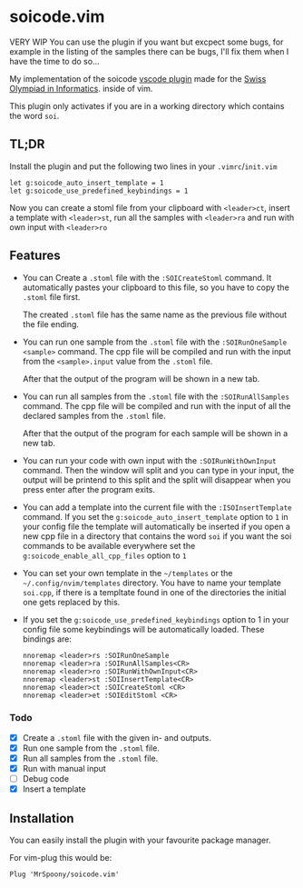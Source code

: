 # soicode.vim

VERY WIP
You can use the plugin if you want but excpect some bugs,
for example in the listing of the samples there can be bugs,
I'll fix them when I have the time to do so...

My implementation of the soicode
[vscode plugin](https://marketplace.visualstudio.com/items?itemName=swissolyinfo.soicode)
made for the [Swiss Olympiad in Informatics](https://soi.ch).
inside of vim.

This plugin only activates if you are in a working directory which contains
the word `soi`.

## TL;DR

Install the plugin and put the following two lines in your `.vimrc`/`init.vim`

```vim
let g:soicode_auto_insert_template = 1
let g:soicode_use_predefined_keybindings = 1
```

Now you can create a stoml file from your clipboard with `<leader>ct`,
insert a template with `<leader>st`,
run all the samples with `<leader>ra` and
run with own input with `<leader>ro`

## Features

- You can Create  a `.stoml` file with the `:SOICreateStoml` command.
  It automatically pastes your clipboard to this file,
  so you have to copy the `.stoml` file first.

  The created `.stoml` file has the same name
as the previous file without the file ending.

- You can run one sample from the `.stoml` file
  with the `:SOIRunOneSample <sample>` command.
  The cpp file will be compiled and run with the input
  from the `<sample>.input` value from the `.stoml` file.

  After that the output of the program will be shown in a new tab.

- You can run all samples from the `.stoml` file
  with the `:SOIRunAllSamples` command.
  The cpp file will be compiled and run with the input
  of all the declared samples from the `.stoml` file.

  After that the output of the program for each sample will be shown in a new tab.

- You can run your code with own input with the `:SOIRunWithOwnInput` command.
  Then the window will split and you can type in your input,
  the output will be printend to this split and the split will disappear
  when you press enter after the program exits.

- You can add a template into the current file with the `:ISOInsertTemplate` command.
  If you set the `g:soicode_auto_insert_template` option to `1` in your config file
  the template will automatically be inserted if you open a new cpp file in a directory
  that contains the word `soi` if you want the soi commands to be available everywhere
  set the `g:soicode_enable_all_cpp_files` option to `1`
  
- You can set your own template in the 
  `~/templates` or the `~/.config/nvim/templates` directory.
  You have to name your template `soi.cpp`,
  if there is a templtate found in one of the directories
  the initial one gets replaced by this.

- If you set the `g:soicode_use_predefined_keybindings` option
  to 1 in your config file some keybindings will be automatically loaded.
  These bindings are:

  ```vim
  nnoremap <leader>rs :SOIRunOneSample
  nnoremap <leader>ra :SOIRunAllSamples<CR>
  nnoremap <leader>ro :SOIRunWithOwnInput<CR>
  nnoremap <leader>st :SOIInsertTemplate<CR>
  nnoremap <leader>ct :SOICreateStoml <CR>
  nnoremap <leader>et :SOIEditStoml <CR>
  ```

### Todo

- [x] Create a `.stoml` file with the given in- and outputs.
- [x] Run one sample from the `.stoml` file.
- [x] Run all samples from the `.stoml` file.
- [x] Run with manual input
- [ ] Debug code
- [x] Insert a template

## Installation

You can easily install the plugin with your favourite package manager.

For vim-plug this would be:

```vim
Plug 'MrSpoony/soicode.vim'
```
